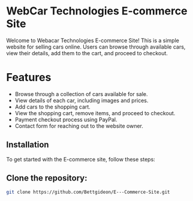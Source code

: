 # WebCar Technologies E-commerce Site

Welcome to Webacar Technologies E-commerce Site! This is a simple website for selling cars online. Users can browse through available cars, view their details, add them to the cart, and proceed to checkout.


# Features





- Browse through a collection of cars available for sale.
- View details of each car, including images and prices.
- Add cars to the shopping cart.
- View the shopping cart, remove items, and proceed to checkout.
- Payment checkout process using PayPal.
- Contact form for reaching out to the website owner.

## Installation

To get started with the E-commerce site, follow these steps:

## Clone the repository:

   ```bash
   git clone https://github.com/Bettgideon/E---Commerce-Site.git
